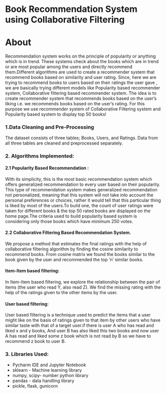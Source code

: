 # Book Recommendation System using Collaborative Filtering

# About

Recommendation system works on the principle of popularity or anything which is in trend. These systems check about the books which are in trend or are most popular among the users and directly recommend them.Different algorithms are used to create a recommender system that recommend books based on similarity and user rating. Since, here we are trying to recommend books to users based on their ratings the user gave , we are basically trying different models like Popularity based recommender system, Collaborative filtering based recommender system. The idea is to create recommender system that recommends books based on the user’s liking i.e. we recommends books based on the user’s rating. For this purpose we use recommender system of Collaborative Filtering system and Popularity based system to display top 50 books!

### 1.Data Cleaning and Pre-Processing
The dataset consists of three tables; Books, Users, and Ratings. Data from all three tables are cleaned and preprocessed separately.

### 2. Algorithms Implemented:

#### 2.1 Popularity Based Recommendation :

With its simplicity, this is the most basic recommendation system which offers generalized recommendation to every user based on their popularity.
This type of recommendation system makes generalized recommendation not personalized, meaning that this system will not take into account the personal preferences or choices, rather it would tell that this particular thing is liked by most of the users.To build one, the count of user ratings were taken for different books & the top 50 rated books are displayed on the home page.The criteria used to build popularity based system is considering only those books which have minimum 250 votes. 

#### 2.2 Collaborative Filtering Based Recommendation System.
We propose a method that estimates the final ratings with the help of collaborative filtering algorithm by finding the cosine similarity to recommend books. From cosine matrix we found the books similar to the book given by the user and recommended the top ‘n’ similar books.

#### Item-Item based filtering: 
In Item-Item based filtering, we explore the relationship between the pair of items (the user who read Y, also read Z). We find the missing rating with the help of the ratings given to the other items by the user.


#### User based filtering: 
User based filtering is a technique used to predict the items that a user might like on the basis of ratings given to that item by other users who have similar taste with that of a target user.if there is user A who has read and liked x  and y books, And user B has also liked this two books and now user A has read and liked some z book which is not read by B so we have to recommend z book to user B. 


### 3. Libraries Used:
- Pycharm IDE and Jupyter Notebook
- sklearn - Machine learning library
- numpy, scipy- number python library
- pandas - data handling library
- pickle, flask, gunicorn
